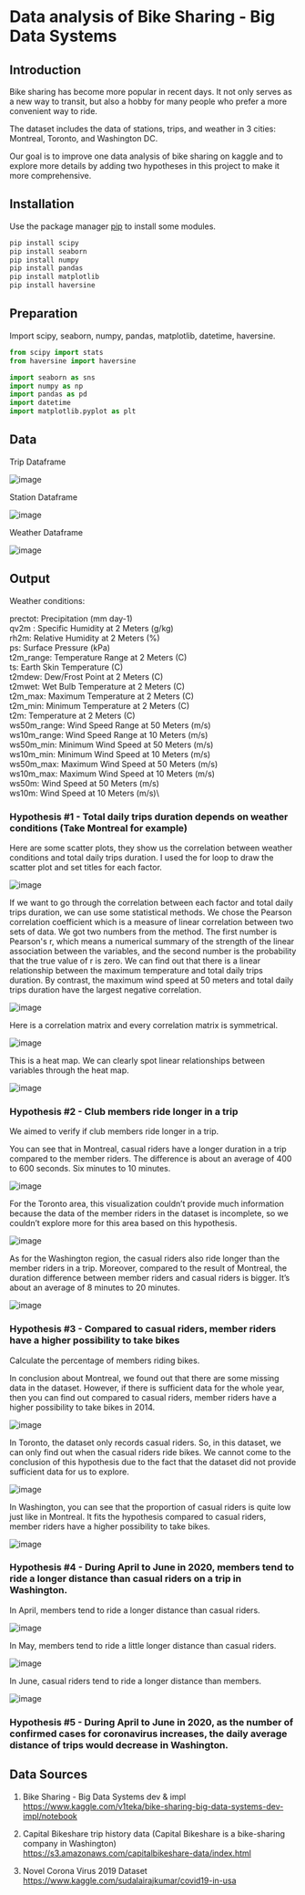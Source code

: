 # Data analysis of Bike Sharing - Big Data Systems

## Introduction

Bike sharing has become more popular in recent days. It not only serves as a new way to transit, but also a hobby for many people who prefer a more convenient way to ride.

The dataset includes the data of stations, trips, and weather in 3 cities: Montreal, Toronto, and Washington DC.

Our goal is to improve one data analysis of bike sharing on kaggle and to explore more details by adding two hypotheses in this project to make it more comprehensive.

## Installation

Use the package manager [pip](https://pip.pypa.io/en/stable/) to install some modules.

```bash
pip install scipy
pip install seaborn
pip install numpy
pip install pandas
pip install matplotlib
pip install haversine
```

## Preparation

Import scipy, seaborn, numpy, pandas, matplotlib, datetime, haversine.

```python
from scipy import stats
from haversine import haversine

import seaborn as sns
import numpy as np
import pandas as pd
import datetime
import matplotlib.pyplot as plt
```

## Data

Trip Dataframe

![image](https://github.com/ken1009us/2021Fall_finals/blob/main/image/trip.png "Trip Dataframe")

Station Dataframe

![image](https://github.com/ken1009us/2021Fall_finals/blob/main/image/station.png "Station Dataframe")

Weather Dataframe

![image](https://github.com/ken1009us/2021Fall_finals/blob/main/image/weather.png "Weather Dataframe")

## Output

Weather conditions:

prectot: Precipitation (mm day-1)\
qv2m : Specific Humidity at 2 Meters (g/kg)\
rh2m: Relative Humidity at 2 Meters (%)\
ps: Surface Pressure (kPa)\
t2m_range: Temperature Range at 2 Meters (C)\
ts: Earth Skin Temperature (C)\
t2mdew:  Dew/Frost Point at 2 Meters (C)\
t2mwet: Wet Bulb Temperature at 2 Meters (C)\
t2m_max: Maximum Temperature at 2 Meters (C)\
t2m_min: Minimum Temperature at 2 Meters (C)\
t2m: Temperature at 2 Meters (C)\
ws50m_range: Wind Speed Range at 50 Meters (m/s)\
ws10m_range: Wind Speed Range at 10 Meters (m/s)\
ws50m_min: Minimum Wind Speed at 50 Meters (m/s)\
ws10m_min: Minimum Wind Speed at 10 Meters (m/s)\
ws50m_max: Maximum Wind Speed at 50 Meters (m/s)\
ws10m_max: Maximum Wind Speed at 10 Meters (m/s)\
ws50m: Wind Speed at 50 Meters (m/s)\
ws10m: Wind Speed at 10 Meters (m/s)\

### Hypothesis #1 - Total daily trips duration depends on weather conditions (Take Montreal for example)

Here are some scatter plots, they show us the correlation between weather conditions and total daily trips duration. I used the for loop to draw the scatter plot and set titles for each factor.

![image](https://github.com/ken1009us/2021Fall_finals/blob/main/image/hypo1-1.png "hypo1-1")

If we want to go through the correlation between each factor and total daily trips duration, we can use some statistical methods. We chose the Pearson correlation coefficient which is a measure of linear correlation between two sets of data. We got two numbers from the method. The first number is Pearson's r, which means a numerical summary of the strength of the linear association between the variables, and the second number is the probability that the true value of r is zero. We can find out that there is a linear relationship between the maximum temperature and total daily trips duration. By contrast, the maximum wind speed at 50 meters and total daily trips duration have the largest negative correlation.

![image](https://github.com/ken1009us/2021Fall_finals/blob/main/image/hypo1-2.png "Station Dataframe")

Here is a correlation matrix and every correlation matrix is symmetrical.

![image](https://github.com/ken1009us/2021Fall_finals/blob/main/image/correlation_matrix.png "correlation_matrix")

This is a heat map. We can clearly spot linear relationships between variables through the heat map.

![image](https://github.com/ken1009us/2021Fall_finals/blob/main/image/hypo1-3.png "Station Dataframe")


### Hypothesis #2 - Club members ride longer in a trip

We aimed to verify if club members ride longer in a trip.

You can see that in Montreal, casual riders have a longer duration in a trip compared to the member riders.
The difference is about an average of 400 to 600 seconds. Six minutes to 10 minutes.

![image](https://github.com/ken1009us/2021Fall_finals/blob/main/image/hypo2-m.png "Station Dataframe")

For the Toronto area, this visualization couldn’t provide much information because the data of the member riders in the dataset is incomplete, so we couldn’t explore more for this area based on this hypothesis.

![image](https://github.com/ken1009us/2021Fall_finals/blob/main/image/hypo2-t.png "Station Dataframe")

As for the Washington region, the casual riders also ride longer than the member riders in a trip. Moreover, compared to the result of Montreal, the duration difference between member riders and casual riders is bigger. It’s about an average of 8 minutes to 20 minutes.

![image](https://github.com/ken1009us/2021Fall_finals/blob/main/image/hypo2-w.png "Station Dataframe")


### Hypothesis #3 - Compared to casual riders, member riders have a higher possibility to take bikes

Calculate the percentage of members riding bikes.

In conclusion about Montreal, we found out that there are some missing data in the dataset. However, if there is sufficient data for the whole year, then you can find out compared to casual riders, member riders have a higher possibility to take bikes in 2014.

![image](https://github.com/ken1009us/2021Fall_finals/blob/main/image/hypo3-m.png "Station Dataframe")

In Toronto, the dataset only records casual riders. So, in this dataset, we can only find out when the casual riders ride bikes. We cannot come to the conclusion of this hypothesis due to the fact that the dataset did not provide sufficient data for us to explore.

![image](https://github.com/ken1009us/2021Fall_finals/blob/main/image/hypo3-t.png "Station Dataframe")

In Washington, you can see that the proportion of casual riders is quite low just like in Montreal. It fits the hypothesis compared to casual riders, member riders have a higher possibility to take bikes.

![image](https://github.com/ken1009us/2021Fall_finals/blob/main/image/hypo3-w.png "Station Dataframe")

### Hypothesis #4 - During April to June in 2020, members tend to ride a longer distance than casual riders on a trip in Washington.

In April, members tend to ride a longer distance than casual riders.

![image](https://github.com/ken1009us/2021Fall_finals/blob/main/image/hypo4-m4.png "Station Dataframe")

In May, members tend to ride a little longer distance than casual riders.

![image](https://github.com/ken1009us/2021Fall_finals/blob/main/image/hypo4-m5.png "Station Dataframe")

In June, casual riders tend to ride a longer distance than members.

![image](https://github.com/ken1009us/2021Fall_finals/blob/main/image/hypo4-m6.png "Station Dataframe")





### Hypothesis #5 - During April to June in 2020, as the number of confirmed cases for coronavirus increases, the daily average distance of trips would decrease in Washington.





## Data Sources

1. Bike Sharing - Big Data Systems dev & impl\
https://www.kaggle.com/v1teka/bike-sharing-big-data-systems-dev-impl/notebook

2. Capital Bikeshare trip history data (Capital Bikeshare is a bike-sharing company in Washington)\
https://s3.amazonaws.com/capitalbikeshare-data/index.html

3. Novel Corona Virus 2019 Dataset\
https://www.kaggle.com/sudalairajkumar/covid19-in-usa

